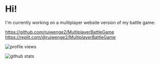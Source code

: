 
# Hi!

I'm currently working on a multiplayer website version of my battle game: 

https://github.com/ruiwenge2/MultiplayerBattleGame
https://replit.com/@ruiwenge2/MultiplayerBattleGame

![profile views](https://komarev.com/ghpvc/?username=ruiwenge2&color=blue&type=.svg)

![github stats](https://github-readme-stats.vercel.app/api?username=ruiwenge2&show_icons=true&theme=radical&type=.svg)